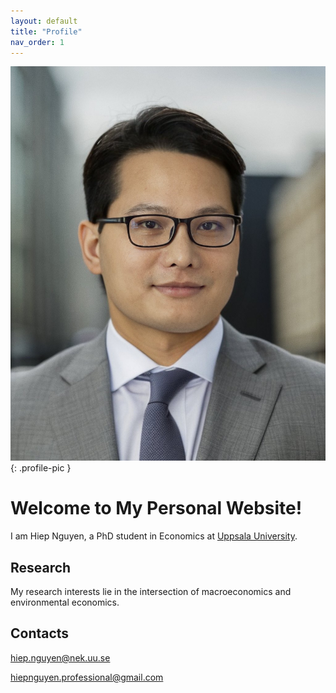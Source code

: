 ```yaml
---
layout: default
title: "Profile"
nav_order: 1
---
```



<style>
  .profile-pic {
    width: 250px; /* Adjust the width as needed */
    height: auto; /* Keep the aspect ratio */
    float: right; /* Float the image to the right */
    margin: 10px 0 10px 20px; /* Adjusted margins: top, right, bottom, left */
    border: 2px solid #ccc; /* Optional: Add a border around the image */
  }
  .clearfix::after {
    content: "";
    clear: both;
    display: table;
  }
</style>




![Profile Picture](assets/pic/Hiep.JPG){: .profile-pic }


# Welcome to My Personal Website!

I am Hiep Nguyen, a PhD student in Economics at [Uppsala University](https://www.uu.se/en/department/economics). 


## Research
My research interests lie in the intersection of macroeconomics and environmental economics.

## Contacts
<div class="clearfix">
 <a href="mailto:hiep.nguyen@nek.uu.se">hiep.nguyen@nek.uu.se</a><br>

 <a href="mailto:hiepnguyen.professional@gmail.com">hiepnguyen.professional@gmail.com</a>
</div>

